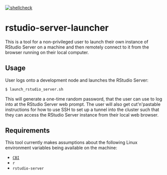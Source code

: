 [![shellcheck](https://github.com/UCSF-CBI/rstudio-server-launcher/actions/workflows/shellcheck.yml/badge.svg)](https://github.com/UCSF-CBI/rstudio-server-launcher/actions/workflows/shellcheck.yml)

# rstudio-server-launcher

This is a tool for a non-privileged user to launch their own instance of RStudio Server on a machine and then remotely connect to it from the browser running on their local computer.


## Usage

User logs onto a development node and launches the RStudio Server:

```sh
$ launch_rstudio_server.sh
```

This will generate a one-time random password, that the user can use to log into at the RStudio Server web prompt.  The user will also get cut'n'pastable instructions for how to use SSH to set up a tunnel into the cluster such that they can access the RStudio Server instance from their local web browser.


## Requirements

This tool currently makes assumptions about the following Linux environment variables being available on the machine:

* [`CBI`](github.com/HenrikBengtsson/CBI-software)
* `r`
* `rstudio-server`
